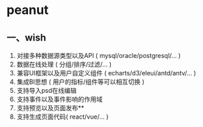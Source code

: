 # peanut

## 一、wish <br/>
1. 对接多种数据源类型以及API ( mysql/oracle/postgresql/... ) <br/>
2. 数据在线处理 ( 分组/排序/过滤/... ) <br/>
3. 兼容UI框架以及用户自定义组件 ( echarts/d3/eleui/antd/antv/... ) <br/>
4. 集成BI思想 ( 用户的指标/组件等可以相互切换 ) <br/>
5. 支持导入psd在线编辑 <br/>
6. 支持事件以及事件影响的作用域 <br/>
7. 支持预览以及页面发布** <br/>
8. 支持生成页面代码( react/vue/... )

